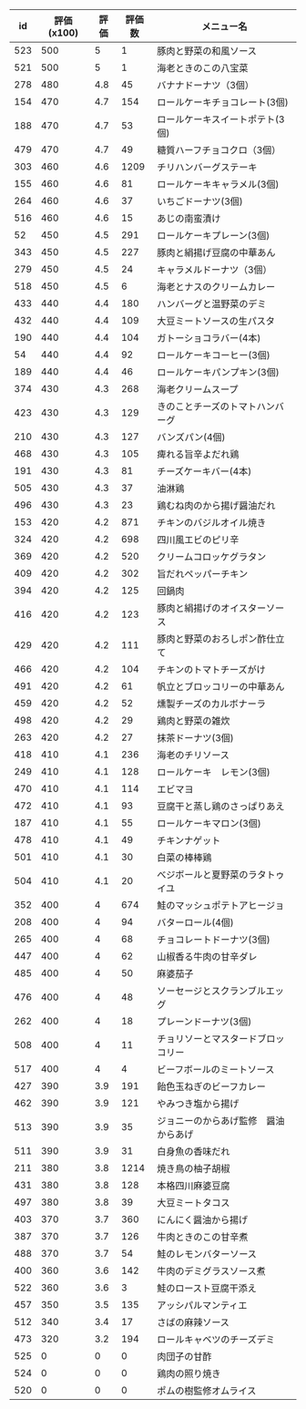 | id | 評価(x100) | 評価 | 評価数 | メニュー名 |
| -- | ---------- | ---- | ------ | ---------- |
| 523 | 500 | 5 | 1 | 豚肉と野菜の和風ソース |
| 521 | 500 | 5 | 1 | 海老ときのこの八宝菜 |
| 278 | 480 | 4.8 | 45 | バナナドーナツ（3個） |
| 154 | 470 | 4.7 | 154 | ロールケーキチョコレート(3個) |
| 188 | 470 | 4.7 | 53 | ロールケーキスイートポテト(3個) |
| 479 | 470 | 4.7 | 49 | 糖質ハーフチョコクロ（3個） |
| 303 | 460 | 4.6 | 1209 | チリハンバーグステーキ |
| 155 | 460 | 4.6 | 81 | ロールケーキキャラメル(3個) |
| 264 | 460 | 4.6 | 37 | いちごドーナツ(3個) |
| 516 | 460 | 4.6 | 15 | あじの南蛮漬け |
| 52 | 450 | 4.5 | 291 | ロールケーキプレーン(3個) |
| 343 | 450 | 4.5 | 227 | 豚肉と絹揚げ豆腐の中華あん |
| 279 | 450 | 4.5 | 24 | キャラメルドーナツ（3個） |
| 518 | 450 | 4.5 | 6 | 海老とナスのクリームカレー |
| 433 | 440 | 4.4 | 180 | ハンバーグと温野菜のデミ |
| 432 | 440 | 4.4 | 109 | 大豆ミートソースの生パスタ |
| 190 | 440 | 4.4 | 104 | ガトーショコラバー(4本) |
| 54 | 440 | 4.4 | 92 | ロールケーキコーヒー(3個) |
| 189 | 440 | 4.4 | 46 | ロールケーキパンプキン(3個) |
| 374 | 430 | 4.3 | 268 | 海老クリームスープ |
| 423 | 430 | 4.3 | 129 | きのことチーズのトマトハンバーグ |
| 210 | 430 | 4.3 | 127 | バンズパン(4個) |
| 468 | 430 | 4.3 | 105 | 痺れる旨辛よだれ鶏 |
| 191 | 430 | 4.3 | 81 | チーズケーキバー(4本) |
| 505 | 430 | 4.3 | 37 | 油淋鶏 |
| 496 | 430 | 4.3 | 23 | 鶏むね肉のから揚げ醤油だれ |
| 153 | 420 | 4.2 | 871 | チキンのバジルオイル焼き |
| 324 | 420 | 4.2 | 698 | 四川風エビのピリ辛 |
| 369 | 420 | 4.2 | 520 | クリームコロッケグラタン |
| 409 | 420 | 4.2 | 302 | 旨だれペッパーチキン |
| 394 | 420 | 4.2 | 125 | 回鍋肉 |
| 416 | 420 | 4.2 | 123 | 豚肉と絹揚げのオイスターソース |
| 429 | 420 | 4.2 | 111 | 豚肉と野菜のおろしポン酢仕立て |
| 466 | 420 | 4.2 | 104 | チキンのトマトチーズがけ |
| 491 | 420 | 4.2 | 61 | 帆立とブロッコリーの中華あん |
| 459 | 420 | 4.2 | 52 | 燻製チーズのカルボナーラ |
| 498 | 420 | 4.2 | 29 | 鶏肉と野菜の雑炊 |
| 263 | 420 | 4.2 | 27 | 抹茶ドーナツ(3個) |
| 418 | 410 | 4.1 | 236 | 海老のチリソース |
| 249 | 410 | 4.1 | 128 | ロールケーキ　レモン(3個) |
| 470 | 410 | 4.1 | 114 | エビマヨ |
| 472 | 410 | 4.1 | 93 | 豆腐干と蒸し鶏のさっぱりあえ |
| 187 | 410 | 4.1 | 55 | ロールケーキマロン(3個) |
| 478 | 410 | 4.1 | 49 | チキンナゲット |
| 501 | 410 | 4.1 | 30 | 白菜の棒棒鶏 |
| 504 | 410 | 4.1 | 20 | べジボールと夏野菜のラタトゥイユ |
| 352 | 400 | 4 | 674 | 鮭のマッシュポテトアヒージョ |
| 208 | 400 | 4 | 94 | バターロール(4個) |
| 265 | 400 | 4 | 68 | チョコレートドーナツ(3個) |
| 447 | 400 | 4 | 62 | 山椒香る牛肉の甘辛ダレ |
| 485 | 400 | 4 | 50 | 麻婆茄子 |
| 476 | 400 | 4 | 48 | ソーセージとスクランブルエッグ |
| 262 | 400 | 4 | 18 | プレーンドーナツ(3個) |
| 508 | 400 | 4 | 11 | チョリソーとマスタードブロッコリー |
| 517 | 400 | 4 | 4 | ビーフボールのミートソース |
| 427 | 390 | 3.9 | 191 | 飴色玉ねぎのビーフカレー |
| 462 | 390 | 3.9 | 121 | やみつき塩から揚げ |
| 513 | 390 | 3.9 | 35 | ジョニーのからあげ監修　醤油からあげ |
| 511 | 390 | 3.9 | 31 | 白身魚の香味だれ |
| 211 | 380 | 3.8 | 1214 | 焼き鳥の柚子胡椒 |
| 431 | 380 | 3.8 | 128 | 本格四川麻婆豆腐 |
| 497 | 380 | 3.8 | 39 | 大豆ミートタコス |
| 403 | 370 | 3.7 | 360 | にんにく醤油から揚げ |
| 387 | 370 | 3.7 | 126 | 牛肉ときのこの甘辛煮 |
| 488 | 370 | 3.7 | 54 | 鮭のレモンバターソース |
| 400 | 360 | 3.6 | 142 | 牛肉のデミグラスソース煮 |
| 522 | 360 | 3.6 | 3 | 鮭のロースト豆腐干添え |
| 457 | 350 | 3.5 | 135 | アッシパルマンティエ |
| 512 | 340 | 3.4 | 17 | さばの麻辣ソース |
| 473 | 320 | 3.2 | 194 | ロールキャベツのチーズデミ |
| 525 | 0 | 0 | 0 | 肉団子の甘酢 |
| 524 | 0 | 0 | 0 | 鶏肉の照り焼き |
| 520 | 0 | 0 | 0 | ポムの樹監修オムライス |
